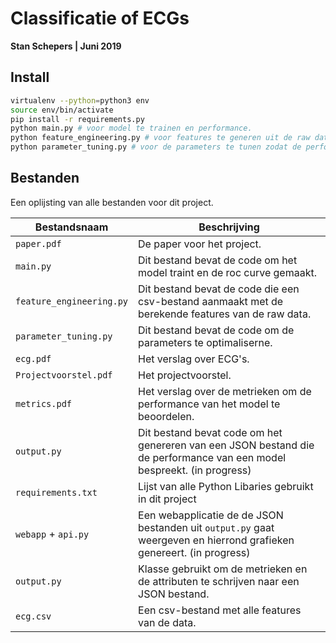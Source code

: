 # Classificatie of ECGs

**Stan Schepers | Juni 2019**

## Install

```sh
virtualenv --python=python3 env
source env/bin/activate
pip install -r requirements.py
python main.py # voor model te trainen en performance.
python feature_engineering.py # voor features te generen uit de raw data.
python parameter_tuning.py # voor de parameters te tunen zodat de performance vergroot.
```

## Bestanden

Een oplijsting van alle bestanden voor dit project.

| Bestandsnaam             | Beschrijving                                                 |
| ------------------------ | ------------------------------------------------------------ |
| `paper.pdf`              | De paper voor het project.                                   |
| `main.py`                | Dit bestand bevat de code om het model traint en de roc curve gemaakt. |
| `feature_engineering.py` | Dit bestand bevat de code die een csv-bestand aanmaakt met de berekende features van de raw data. |
| `parameter_tuning.py`    | Dit bestand bevat de code om de parameters te optimaliserne. |
| `ecg.pdf`                | Het verslag over ECG's.                                      |
| `Projectvoorstel.pdf`    | Het projectvoorstel.                                         |
| `metrics.pdf`            | Het verslag over de metrieken om de performance van het model te beoordelen. |
| `output.py`              | Dit bestand bevat code om het  genereren van een JSON bestand die de performance van een model bespreekt. (in progress) |
| `requirements.txt`       | Lijst van alle Python Libaries gebruikt in dit project       |
| `webapp` + `api.py`      | Een webapplicatie de de JSON bestanden uit `output.py` gaat weergeven en hierrond grafieken genereert. (in progress) |
| `output.py`              | Klasse gebruikt om de metrieken en de attributen te schrijven naar een JSON bestand. |
| `ecg.csv`                | Een csv-bestand met alle features van de data.               |

